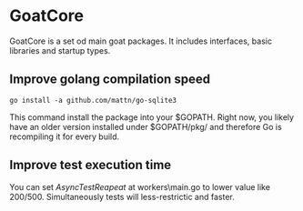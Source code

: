 # GoatCore
GoatCore is a set od main goat packages. It includes interfaces, basic libraries and startup types.

## Improve golang compilation speed
```
go install -a github.com/mattn/go-sqlite3
```
This command install the package into your $GOPATH.
Right now, you likely have an older version installed under $GOPATH/pkg/ and therefore Go is recompiling it for every build.

## Improve test execution time
You can set *AsyncTestReapeat* at workers\\main.go to lower value like 200/500. Simultaneously tests will less-restrictic and faster.
